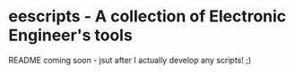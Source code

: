 # eescripts - A collection of Electronic Engineer's tools

README coming soon - jsut after I actually develop any scripts! ;)
